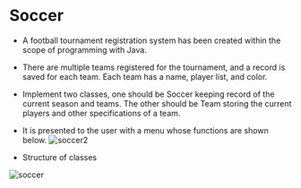 # Soccer
* A football tournament registration system has been created within the scope of programming with Java.
* There are multiple teams registered for the tournament, and a record is saved for each team. Each team has a name, player list, and color.
* Implement two classes, one should be Soccer keeping record of the current season and teams. The other should be Team storing the current players and other specifications of a team. 
* It is presented to the user with a menu whose functions are shown below.
![soccer2](https://user-images.githubusercontent.com/56537027/116118353-dce9a580-a6c5-11eb-9155-270c70db6ec8.JPG)

* Structure of classes

![soccer](https://user-images.githubusercontent.com/56537027/116118437-f7bc1a00-a6c5-11eb-9891-6866516d0f57.JPG)
